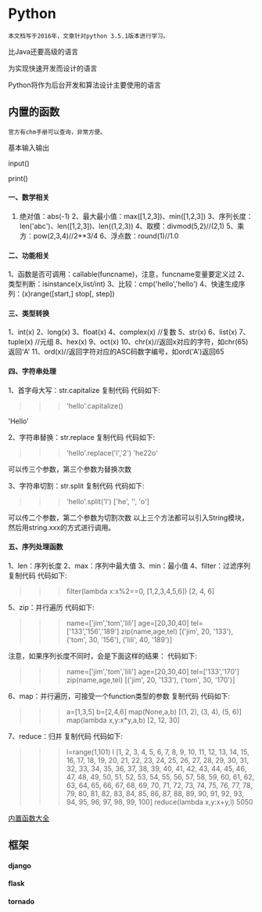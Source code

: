 # Python

```
本文档写于2016年，文章针对python 3.5.1版本进行学习。
```

比Java还要高级的语言

为实现快速开发而设计的语言

Python将作为后台开发和算法设计主要使用的语言

## 内置的函数

```
官方有chm手册可以查询，非常方便。
```

基本输入输出

input()

print()

#### 一、数学相关

1. 绝对值：abs(-1)
2、最大最小值：max([1,2,3])、min([1,2,3])
3、序列长度：len('abc')、len([1,2,3])、len((1,2,3))
4、取模：divmod(5,2)//(2,1)
5、乘方：pow(2,3,4)//2**3/4
6、浮点数：round(1)//1.0

#### 二、功能相关

1、函数是否可调用：callable(funcname)，注意，funcname变量要定义过
2、类型判断：isinstance(x,list/int)
3、比较：cmp('hello','hello')
4、快速生成序列：(x)range([start,] stop[, step])

#### 三、类型转换

1、int(x)
2、long(x)
3、float(x)
4、complex(x) //复数
5、str(x)
6、list(x)
7、tuple(x) //元组
8、hex(x)
9、oct(x)
10、chr(x)//返回x对应的字符，如chr(65)返回‘A'
11、ord(x)//返回字符对应的ASC码数字编号，如ord('A')返回65

#### 四、字符串处理

1、首字母大写：str.capitalize
复制代码 代码如下:

>>> 'hello'.capitalize()

'Hello'

2、字符串替换：str.replace
复制代码 代码如下:

>>> 'hello'.replace('l','2')
'he22o'

可以传三个参数，第三个参数为替换次数

3、字符串切割：str.split
复制代码 代码如下:

>>> 'hello'.split('l')
['he', '', 'o']

可以传二个参数，第二个参数为切割次数
以上三个方法都可以引入String模块，然后用string.xxx的方式进行调用。

#### 五、序列处理函数

1、len：序列长度
2、max：序列中最大值
3、min：最小值
4、filter：过滤序列
复制代码 代码如下:

>>> filter(lambda x:x%2==0, [1,2,3,4,5,6])
[2, 4, 6]

5、zip：并行遍历
代码如下:

>>> name=['jim','tom','lili']
>>> age=[20,30,40]
>>> tel=['133','156','189']
>>> zip(name,age,tel)
[('jim', 20, '133'), ('tom', 30, '156'), ('lili', 40, '189')]

注意，如果序列长度不同时，会是下面这样的结果：
代码如下:

>>> name=['jim','tom','lili']
>>> age=[20,30,40]
>>> tel=['133','170']
>>> zip(name,age,tel)
[('jim', 20, '133'), ('tom', 30, '170')]

6、map：并行遍历，可接受一个function类型的参数
复制代码 代码如下:

>>> a=[1,3,5]
>>> b=[2,4,6]
>>> map(None,a,b)
[(1, 2), (3, 4), (5, 6)]
>>> map(lambda x,y:x*y,a,b)
[2, 12, 30]

7、reduce：归并
复制代码 代码如下:

>>> l=range(1,101)
>>> l
[1, 2, 3, 4, 5, 6, 7, 8, 9, 10, 11, 12, 13, 14, 15, 16, 17, 18, 19, 20, 21, 22, 23, 24, 25, 26, 27, 28, 29, 30, 31, 32, 33, 34, 35, 36, 37, 38, 39, 40, 41, 42, 43, 44, 45, 46, 47, 48, 49, 50, 51, 52, 53, 54, 55, 56, 57, 58, 59, 60, 61, 62, 63, 64, 65, 66, 67, 68, 69, 70, 71, 72, 73, 74, 75, 76, 77, 78, 79, 80, 81, 82, 83, 84, 85, 86, 87, 88, 89, 90, 91, 92, 93, 94, 95, 96, 97, 98, 99, 100]
>>> reduce(lambda x,y:x+y,l)
5050

[内置函数大全](http://jianfeihit.iteye.com/blog/1835272)

## 框架

#### django

#### flask

#### tornado



